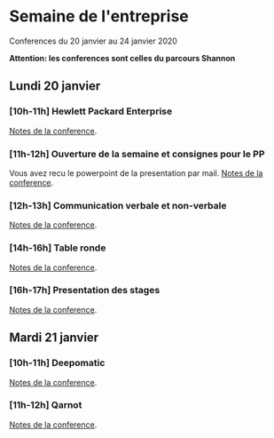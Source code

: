 # Semaine de l'entreprise
Conferences du 20 janvier au 24 janvier 2020

**Attention: les conferences sont celles du parcours Shannon**

## Lundi 20 janvier

### [10h-11h] Hewlett Packard Enterprise
[Notes de la conference](./HP/HP.html).

### [11h-12h] Ouverture de la semaine et consignes pour le PP
Vous avez recu le powerpoint de la presentation par mail.
[Notes de la conference](./projet_pro/projet_pro.html).

### [12h-13h] Communication verbale et non-verbale
[Notes de la conference](./communication/com.html).

### [14h-16h] Table ronde
[Notes de la conference](./synergie/synergie.html).

### [16h-17h] Presentation des stages
[Notes de la conference](./stages/stages.html).

## Mardi 21 janvier

### [10h-11h] Deepomatic
[Notes de la conference](./deepomatic/deepomatic.html).

### [11h-12h] Qarnot
[Notes de la conference](./qarnot/qarnot.html).
